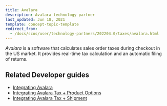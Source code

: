 ```yaml
---
title: Avalara
description: Avalara technology partner
last_updated: Jun 18, 2021
template: concept-topic-template
redirect_from:
  - /docs/scos/user/technology-partners/202204.0/taxes/avalara.html
---
```


*Avalara* is a software that calculates sales order taxes during checkout in the US market. It provides real-time tax calculation and an automatic filing of returns. 

## Related Developer guides

* [Integrating Avalara](/docs/scos/dev/technology-partner-guides/{{page.version}}/taxes/avalara/integrate-avalara.html)
* [Integrating Avalara Tax + Product Options](/docs/scos/dev/technology-partner-guides/{{page.version}}/taxes/avalara/integrate-avalara-tax-product-options.html)
* [Integrating Avalara Tax + Shipment](/docs/scos/dev/technology-partner-guides/{{page.version}}/taxes/avalara/integrate-avalara-tax-shipment.html)
